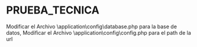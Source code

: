 # PRUEBA_TECNICA

Modificar el Archivo \application\config\database.php para la base de datos,
Modificar el Archivo \application\config\config.php para el path de la url
